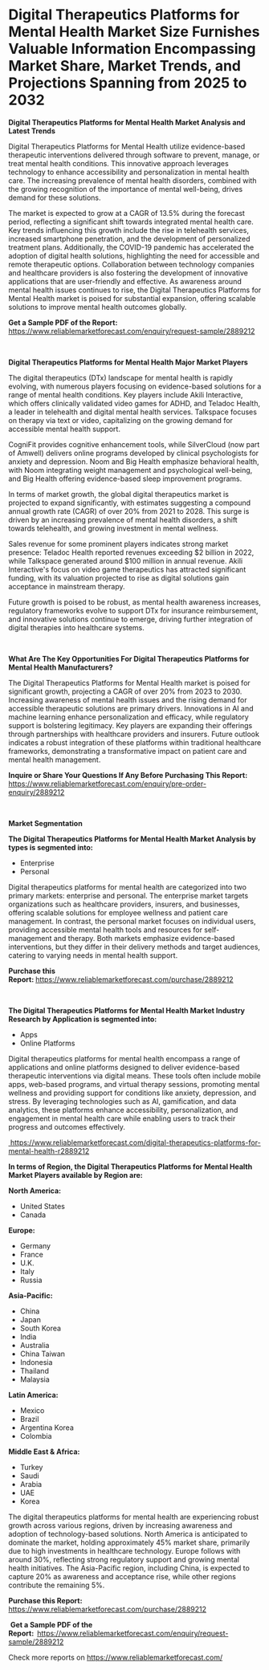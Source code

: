 <p><h1>Digital Therapeutics Platforms for Mental Health Market Size Furnishes Valuable Information Encompassing Market Share, Market Trends, and Projections Spanning from 2025 to 2032</h1></p><p><strong>Digital Therapeutics Platforms for Mental Health Market Analysis and Latest Trends</strong></p>
<p><p>Digital Therapeutics Platforms for Mental Health utilize evidence-based therapeutic interventions delivered through software to prevent, manage, or treat mental health conditions. This innovative approach leverages technology to enhance accessibility and personalization in mental health care. The increasing prevalence of mental health disorders, combined with the growing recognition of the importance of mental well-being, drives demand for these solutions.</p><p>The market is expected to grow at a CAGR of 13.5% during the forecast period, reflecting a significant shift towards integrated mental health care. Key trends influencing this growth include the rise in telehealth services, increased smartphone penetration, and the development of personalized treatment plans. Additionally, the COVID-19 pandemic has accelerated the adoption of digital health solutions, highlighting the need for accessible and remote therapeutic options. Collaboration between technology companies and healthcare providers is also fostering the development of innovative applications that are user-friendly and effective. As awareness around mental health issues continues to rise, the Digital Therapeutics Platforms for Mental Health market is poised for substantial expansion, offering scalable solutions to improve mental health outcomes globally.</p></p>
<p><strong>Get a Sample PDF of the Report:&nbsp;</strong> <a href="https://www.reliablemarketforecast.com/enquiry/request-sample/2889212?utm_campaign=3071&utm_medium=2&utm_source=Github&utm_content=ia&utm_term=14032025&utm_id=digital-therapeutics-platforms-for-mental-health">https://www.reliablemarketforecast.com/enquiry/request-sample/2889212</a></p>
<p>&nbsp;</p>
<p><strong>Digital Therapeutics Platforms for Mental Health Major Market Players</strong></p>
<p><p>The digital therapeutics (DTx) landscape for mental health is rapidly evolving, with numerous players focusing on evidence-based solutions for a range of mental health conditions. Key players include Akili Interactive, which offers clinically validated video games for ADHD, and Teladoc Health, a leader in telehealth and digital mental health services. Talkspace focuses on therapy via text or video, capitalizing on the growing demand for accessible mental health support.</p><p>CogniFit provides cognitive enhancement tools, while SilverCloud (now part of Amwell) delivers online programs developed by clinical psychologists for anxiety and depression. Noom and Big Health emphasize behavioral health, with Noom integrating weight management and psychological well-being, and Big Health offering evidence-based sleep improvement programs.</p><p>In terms of market growth, the global digital therapeutics market is projected to expand significantly, with estimates suggesting a compound annual growth rate (CAGR) of over 20% from 2021 to 2028. This surge is driven by an increasing prevalence of mental health disorders, a shift towards telehealth, and growing investment in mental wellness.</p><p>Sales revenue for some prominent players indicates strong market presence: Teladoc Health reported revenues exceeding $2 billion in 2022, while Talkspace generated around $100 million in annual revenue. Akili Interactive's focus on video game therapeutics has attracted significant funding, with its valuation projected to rise as digital solutions gain acceptance in mainstream therapy.</p><p>Future growth is poised to be robust, as mental health awareness increases, regulatory frameworks evolve to support DTx for insurance reimbursement, and innovative solutions continue to emerge, driving further integration of digital therapies into healthcare systems.</p></p>
<p>&nbsp;</p>
<p><strong>What Are The Key Opportunities For Digital Therapeutics Platforms for Mental Health Manufacturers?</strong></p>
<p><p>The Digital Therapeutics Platforms for Mental Health market is poised for significant growth, projecting a CAGR of over 20% from 2023 to 2030. Increasing awareness of mental health issues and the rising demand for accessible therapeutic solutions are primary drivers. Innovations in AI and machine learning enhance personalization and efficacy, while regulatory support is bolstering legitimacy. Key players are expanding their offerings through partnerships with healthcare providers and insurers. Future outlook indicates a robust integration of these platforms within traditional healthcare frameworks, demonstrating a transformative impact on patient care and mental health management.</p></p>
<p><strong>Inquire or Share Your Questions If Any Before Purchasing This Report:</strong> <a href="https://www.reliablemarketforecast.com/enquiry/pre-order-enquiry/2889212?utm_campaign=3071&utm_medium=2&utm_source=Github&utm_content=ia&utm_term=14032025&utm_id=digital-therapeutics-platforms-for-mental-health">https://www.reliablemarketforecast.com/enquiry/pre-order-enquiry/2889212</a></p>
<p>&nbsp;</p>
<p><strong>Market Segmentation</strong></p>
<p><strong>The Digital Therapeutics Platforms for Mental Health Market Analysis by types is segmented into:</strong></p>
<p><ul><li>Enterprise</li><li>Personal</li></ul></p>
<p><p>Digital therapeutics platforms for mental health are categorized into two primary markets: enterprise and personal. The enterprise market targets organizations such as healthcare providers, insurers, and businesses, offering scalable solutions for employee wellness and patient care management. In contrast, the personal market focuses on individual users, providing accessible mental health tools and resources for self-management and therapy. Both markets emphasize evidence-based interventions, but they differ in their delivery methods and target audiences, catering to varying needs in mental health support.</p></p>
<p><strong>Purchase this Report:&nbsp;</strong><a href="https://www.reliablemarketforecast.com/purchase/2889212?utm_campaign=3071&utm_medium=2&utm_source=Github&utm_content=ia&utm_term=14032025&utm_id=digital-therapeutics-platforms-for-mental-health">https://www.reliablemarketforecast.com/purchase/2889212</a></p>
<p>&nbsp;</p>
<p><strong>The Digital Therapeutics Platforms for Mental Health Market Industry Research by Application is segmented into:</strong></p>
<p><ul><li>Apps</li><li>Online Platforms</li></ul></p>
<p><p>Digital therapeutics platforms for mental health encompass a range of applications and online platforms designed to deliver evidence-based therapeutic interventions via digital means. These tools often include mobile apps, web-based programs, and virtual therapy sessions, promoting mental wellness and providing support for conditions like anxiety, depression, and stress. By leveraging technologies such as AI, gamification, and data analytics, these platforms enhance accessibility, personalization, and engagement in mental health care while enabling users to track their progress and outcomes effectively.</p></p>
<p><a href="https://www.reliablemarketforecast.com/digital-therapeutics-platforms-for-mental-health-r2889212?utm_campaign=3071&utm_medium=2&utm_source=Github&utm_content=ia&utm_term=14032025&utm_id=digital-therapeutics-platforms-for-mental-health">&nbsp;https://www.reliablemarketforecast.com/digital-therapeutics-platforms-for-mental-health-r2889212</a></p>
<p><strong>In terms of Region, the Digital Therapeutics Platforms for Mental Health Market Players available by Region are:</strong></p>
<p>
    <p> <strong> North America: </strong>
        <ul>
            <li>United States</li>
            <li>Canada</li>
        </ul>
        </p> 
    <p> <strong> Europe: </strong>
        <ul>
            <li>Germany</li>
            <li>France</li>
            <li>U.K.</li>
            <li>Italy</li>
            <li>Russia</li>
        </ul>
        </p> 
    <p> <strong> Asia-Pacific: </strong>
        <ul>
            <li>China</li>
            <li>Japan</li>
            <li>South Korea</li>
            <li>India</li>
            <li>Australia</li>
            <li>China Taiwan</li>
            <li>Indonesia</li>
            <li>Thailand</li>
            <li>Malaysia</li>
        </ul>
        </p> 
    <p> <strong> Latin America: </strong>
        <ul>
            <li>Mexico</li>
            <li>Brazil</li>
            <li>Argentina Korea</li>
            <li>Colombia</li>
        </ul>
        </p> 
    <p> <strong> Middle East & Africa: </strong>
        <ul>
            <li>Turkey</li>
            <li>Saudi</li>
            <li>Arabia</li>
            <li>UAE</li>
            <li>Korea</li>
        </ul>
    </p>
    </p>
<p><p>The digital therapeutics platforms for mental health are experiencing robust growth across various regions, driven by increasing awareness and adoption of technology-based solutions. North America is anticipated to dominate the market, holding approximately 45% market share, primarily due to high investments in healthcare technology. Europe follows with around 30%, reflecting strong regulatory support and growing mental health initiatives. The Asia-Pacific region, including China, is expected to capture 20% as awareness and acceptance rise, while other regions contribute the remaining 5%.</p></p>
<p><strong>Purchase this Report: </strong><a href="https://www.reliablemarketforecast.com/purchase/2889212?utm_campaign=3071&utm_medium=2&utm_source=Github&utm_content=ia&utm_term=14032025&utm_id=digital-therapeutics-platforms-for-mental-health">https://www.reliablemarketforecast.com/purchase/2889212</a></p>
<p>&nbsp;<strong>Get a Sample PDF of the Report:&nbsp;&nbsp;</strong><a href="https://www.reliablemarketforecast.com/enquiry/request-sample/2889212?utm_campaign=3071&utm_medium=2&utm_source=Github&utm_content=ia&utm_term=14032025&utm_id=digital-therapeutics-platforms-for-mental-health">https://www.reliablemarketforecast.com/enquiry/request-sample/2889212</a></p>
<p><strong></strong></p>
<p>Check more reports on <a href="https://www.reliablemarketforecast.com/?utm_campaign=3071&utm_medium=2&utm_source=Github&utm_content=ia&utm_term=14032025&utm_id=digital-therapeutics-platforms-for-mental-health">https://www.reliablemarketforecast.com/</a></p>